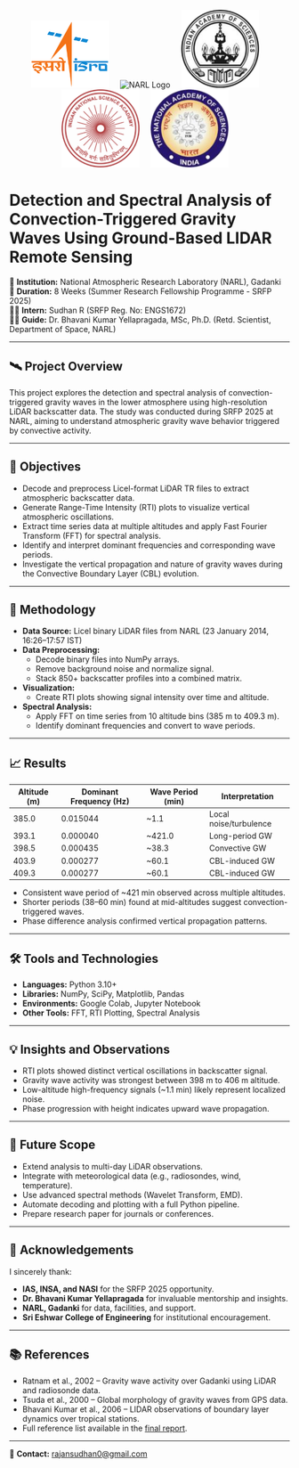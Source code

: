 <p align="center">
  <img src="Assets/Indian_Space_Research_Organisation_Logo.svg.png" alt="ISRO Logo" width="140" height="120"/>
  &nbsp;&nbsp;&nbsp;
  <img src="Assets/3.png" alt="NARL Logo" width="140" height="140"/>
  &nbsp;&nbsp;&nbsp;
  <img src="Assets/0.png" alt="INSA" width="140" height="140"/>
  &nbsp;&nbsp;&nbsp;
  <img src="Assets/1.png" alt="INSA Logo" width="140" height="140"/>
  &nbsp;&nbsp;&nbsp;
  <img src="Assets/2.png" alt="INSA Logo" width="140" height="140"/>
  &nbsp;&nbsp;&nbsp;
</p>

# Detection and Spectral Analysis of Convection-Triggered Gravity Waves Using Ground-Based LIDAR Remote Sensing

📍 **Institution:** National Atmospheric Research Laboratory (NARL), Gadanki  
📅 **Duration:** 8 Weeks (Summer Research Fellowship Programme - SRFP 2025)  
👨‍💻 **Intern:** Sudhan R (SRFP Reg. No: ENGS1672)  
🧑‍🏫 **Guide:** Dr. Bhavani Kumar Yellapragada, MSc, Ph.D. (Retd. Scientist, Department of Space, NARL)

---

## 🛰️ Project Overview

This project explores the detection and spectral analysis of convection-triggered gravity waves in the lower atmosphere using high-resolution LiDAR backscatter data. The study was conducted during SRFP 2025 at NARL, aiming to understand atmospheric gravity wave behavior triggered by convective activity.

---

## 🎯 Objectives

- Decode and preprocess Licel-format LiDAR TR files to extract atmospheric backscatter data.
- Generate Range-Time Intensity (RTI) plots to visualize vertical atmospheric oscillations.
- Extract time series data at multiple altitudes and apply Fast Fourier Transform (FFT) for spectral analysis.
- Identify and interpret dominant frequencies and corresponding wave periods.
- Investigate the vertical propagation and nature of gravity waves during the Convective Boundary Layer (CBL) evolution.

---

## 🧪 Methodology

- **Data Source:** Licel binary LiDAR files from NARL (23 January 2014, 16:26–17:57 IST)
- **Data Preprocessing:**
  - Decode binary files into NumPy arrays.
  - Remove background noise and normalize signal.
  - Stack 850+ backscatter profiles into a combined matrix.
- **Visualization:**
  - Create RTI plots showing signal intensity over time and altitude.
- **Spectral Analysis:**
  - Apply FFT on time series from 10 altitude bins (385 m to 409.3 m).
  - Identify dominant frequencies and convert to wave periods.

---

## 📈 Results

| Altitude (m) | Dominant Frequency (Hz) | Wave Period (min) | Interpretation |
|--------------|--------------------------|--------------------|----------------|
| 385.0        | 0.015044                 | ~1.1               | Local noise/turbulence |
| 393.1        | 0.000040                 | ~421.0             | Long-period GW |
| 398.5        | 0.000435                 | ~38.3              | Convective GW  |
| 403.9        | 0.000277                 | ~60.1              | CBL-induced GW |
| 409.3        | 0.000277                 | ~60.1              | CBL-induced GW |

- Consistent wave period of ~421 min observed across multiple altitudes.
- Shorter periods (38–60 min) found at mid-altitudes suggest convection-triggered waves.
- Phase difference analysis confirmed vertical propagation patterns.

---

## 🛠️ Tools and Technologies

- **Languages:** Python 3.10+
- **Libraries:** NumPy, SciPy, Matplotlib, Pandas
- **Environments:** Google Colab, Jupyter Notebook
- **Other Tools:** FFT, RTI Plotting, Spectral Analysis

---

## 💡 Insights and Observations

- RTI plots showed distinct vertical oscillations in backscatter signal.
- Gravity wave activity was strongest between 398 m to 406 m altitude.
- Low-altitude high-frequency signals (~1.1 min) likely represent localized noise.
- Phase progression with height indicates upward wave propagation.

---

## 🔭 Future Scope

- Extend analysis to multi-day LiDAR observations.
- Integrate with meteorological data (e.g., radiosondes, wind, temperature).
- Use advanced spectral methods (Wavelet Transform, EMD).
- Automate decoding and plotting with a full Python pipeline.
- Prepare research paper for journals or conferences.

---

## 🙏 Acknowledgements

I sincerely thank:
- **IAS, INSA, and NASI** for the SRFP 2025 opportunity.
- **Dr. Bhavani Kumar Yellapragada** for invaluable mentorship and insights.
- **NARL, Gadanki** for data, facilities, and support.
- **Sri Eshwar College of Engineering** for institutional encouragement.

---

## 📚 References

- Ratnam et al., 2002 – Gravity wave activity over Gadanki using LiDAR and radiosonde data.
- Tsuda et al., 2000 – Global morphology of gravity waves from GPS data.
- Bhavani Kumar et al., 2006 – LIDAR observations of boundary layer dynamics over tropical stations.
- Full reference list available in the [final report](./FINAL_REPORT_VER_2.pdf).

---

📩 **Contact:** rajansudhan0@gmail.com
